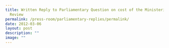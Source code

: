 ```yaml
---
title: Written Reply to Parliamentary Question on cost of the Ministerial Salary
  Review
permalink: /press-room/parliamentary-replies/permalink/
date: 2012-03-06
layout: post
description: ""
image: ""
---
```

